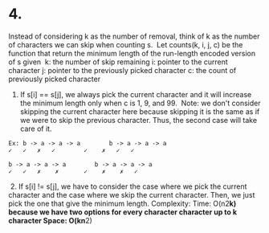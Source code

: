# 4.
Instead of considering k as the number of removal, think of k as the number of characters we can skip when counting s.
​
Let counts(k, i, j, c) be the function that return the minimum length of the run-length encoded version of s given
​
k: the number of skip remaining
i: pointer to the current character
j: pointer to the previously picked character
c: the count of previously picked character
​
​
1. If s[i] == s[j], we always pick the current character and it will increase the minimum length
only when c is 1, 9, and 99.
​
Note: we don't consider skipping the current character here because skipping it is the same as if we were to skip the previous character. Thus, the second case will take care of it.
​
```
Ex: b -> a -> a -> a        b -> a -> a -> a
✓   ✓   ✗   ✓        ✓    ✗   ✓   ✓
​
b -> a -> a -> a        b -> a -> a -> a
✓   ✓   ✗    ✗       ✓    ✗    ✗   ✓
```
​
2. If s[i] != s[j], we have to consider the case where we pick the current character and the case where we skip the current character. Then, we just pick the one that give the minimum length.
Complexity:
Time: O(n2**k) because we have two options for every character character up to k character
Space: O(kn**2)